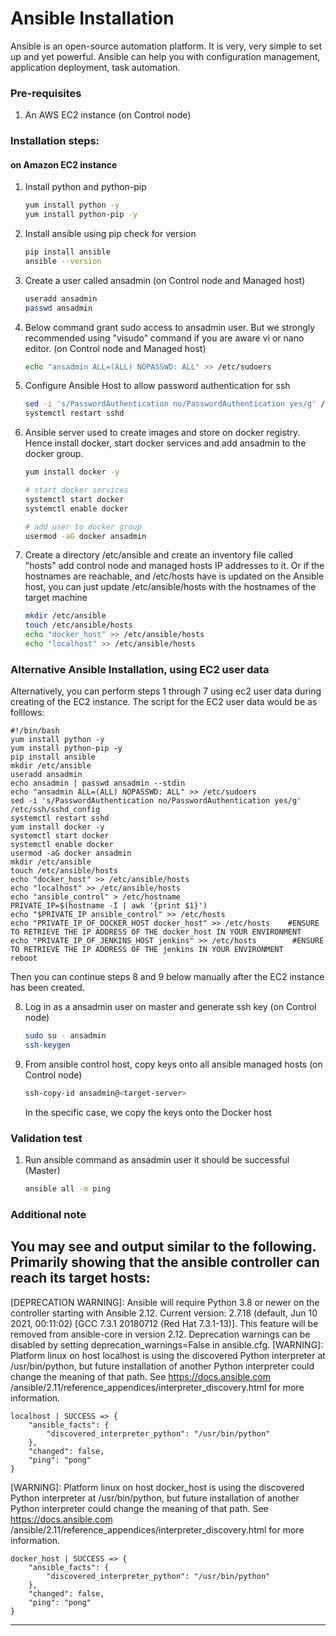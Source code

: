 # Ansible Installation

Ansible is an open-source automation platform. It is very, very simple to set up and yet powerful. Ansible can help you with configuration management, application deployment, task automation.

### Pre-requisites

1. An AWS EC2 instance (on Control node)

### Installation steps:
#### on Amazon EC2 instance

1. Install python and python-pip
   ```sh
   yum install python -y
   yum install python-pip -y
   ```
1. Install ansible using pip check for version
    ```sh
    pip install ansible
   ansible --version
   ```
   
1. Create a user called ansadmin (on Control node and Managed host)  
   ```sh
   useradd ansadmin
   passwd ansadmin
   ```
   
1. Below command grant sudo access to ansadmin user. But we strongly recommended using "visudo" command if you are aware vi or nano editor.  (on Control node and Managed host)
   ```sh
   echo "ansadmin ALL=(ALL) NOPASSWD: ALL" >> /etc/sudoers
   ```
   
1. Configure Ansible Host to allow password authentication for ssh
   ```sh
   sed -i 's/PasswordAuthentication no/PasswordAuthentication yes/g' /etc/ssh/sshd_config
   systemctl restart sshd
   ```
1. Ansible server used to create images and store on docker registry. Hence install docker, start docker services and add ansadmin to the docker group. 
   ```sh
   yum install docker -y
   
   # start docker services 
   systemctl start docker
   systemctl enable docker
   
   # add user to docker group 
   usermod -aG docker ansadmin

   ```
1. Create a directory /etc/ansible and create an inventory file called "hosts" add control node and managed hosts IP addresses to it. Or if the hostnames are reachable, and /etc/hosts have is updated on the Ansible host, you can just update /etc/ansible/hosts with the hostnames of the target machine
   ```sh
   mkdir /etc/ansible
   touch /etc/ansible/hosts
   echo "docker_host" >> /etc/ansible/hosts
   echo "localhost" >> /etc/ansible/hosts 
   ```
### Alternative Ansible Installation, using EC2 user data
Alternatively, you can perform steps 1 through 7 using ec2 user data during creating of the EC2 instance. The script for the EC2 user data would be as folllows:

```
#!/bin/bash
yum install python -y
yum install python-pip -y
pip install ansible
mkdir /etc/ansible
useradd ansadmin
echo ansadmin | passwd ansadmin --stdin
echo "ansadmin ALL=(ALL) NOPASSWD: ALL" >> /etc/sudoers
sed -i 's/PasswordAuthentication no/PasswordAuthentication yes/g' /etc/ssh/sshd_config
systemctl restart sshd
yum install docker -y
systemctl start docker
systemctl enable docker
usermod -aG docker ansadmin
mkdir /etc/ansible
touch /etc/ansible/hosts
echo "docker_host" >> /etc/ansible/hosts
echo "localhost" >> /etc/ansible/hosts
echo "ansible_control" > /etc/hostname
PRIVATE_IP=$(hostname -I | awk '{print $1}')
echo "$PRIVATE_IP ansible_control" >> /etc/hosts
echo "PRIVATE_IP_OF_DOCKER_HOST docker_host" >> /etc/hosts    #ENSURE TO RETRIEVE THE IP ADDRESS OF THE docker_host IN YOUR ENVIRONMENT
echo "PRIVATE_IP_OF_JENKINS_HOST jenkins" >> /etc/hosts        #ENSURE TO RETRIEVE THE IP ADDRESS OF THE jenkins IN YOUR ENVIRONMENT
reboot
```
Then you can continue steps 8 and 9 below manually after the EC2 instance has been created.

8. Log in as a ansadmin user on master and generate ssh key (on Control node)
    ```sh 
    sudo su - ansadmin
    ssh-keygen
    ``` 
9. From ansible control host, copy keys onto all ansible managed hosts (on Control node)
   ```sh 
   ssh-copy-id ansadmin@<target-server>
   ```
   In the specific case, we copy the keys onto the Docker host
   
   
### Validation test

   
1. Run ansible command as ansadmin user it should be successful (Master)
   ```sh 
   ansible all -m ping
   ```


  ### Additional note
 You may see and output similar to the following. Primarily showing that the ansible controller can reach its target hosts:
---
[DEPRECATION WARNING]: Ansible will require Python 3.8 or newer on the
controller starting with Ansible 2.12. Current version: 2.7.18 (default, Jun 10
 2021, 00:11:02) [GCC 7.3.1 20180712 (Red Hat 7.3.1-13)]. This feature will be
removed from ansible-core in version 2.12. Deprecation warnings can be disabled
 by setting deprecation_warnings=False in ansible.cfg.
[WARNING]: Platform linux on host localhost is using the discovered Python
interpreter at /usr/bin/python, but future installation of another Python
interpreter could change the meaning of that path. See https://docs.ansible.com
/ansible/2.11/reference_appendices/interpreter_discovery.html for more
information.
```
localhost | SUCCESS => {
    "ansible_facts": {
        "discovered_interpreter_python": "/usr/bin/python"
    },
    "changed": false,
    "ping": "pong"
}
```
[WARNING]: Platform linux on host docker_host is using the discovered Python
interpreter at /usr/bin/python, but future installation of another Python
interpreter could change the meaning of that path. See https://docs.ansible.com
/ansible/2.11/reference_appendices/interpreter_discovery.html for more
information.
```
docker_host | SUCCESS => {
    "ansible_facts": {
        "discovered_interpreter_python": "/usr/bin/python"
    },
    "changed": false,
    "ping": "pong"
}
```
---
